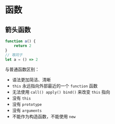 # 函数 

## 箭头函数

```js
function a() {
    return 2
}
// 等同于
let a = () => 2
```
与普通函数区别：

- 语法更加简洁、清晰
- `this` 永远指向外部最近的一个 `function` 函数
- 无法使用 `call() apply() bind()` 来改变 `this` 指向
- 没有 `this`
- 没有 `prototype`
- 没有 `arguments`
- 不能作为构造函数，不能使用 `new`